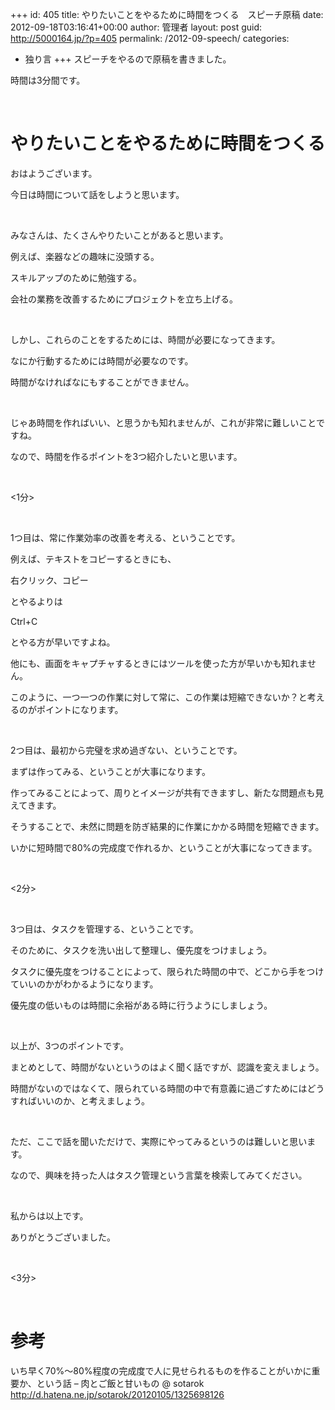 +++
id: 405
title: やりたいことをやるために時間をつくる　スピーチ原稿
date: 2012-09-18T03:16:41+00:00
author: 管理者
layout: post
guid: http://5000164.jp/?p=405
permalink: /2012-09-speech/
categories:
  - 独り言
+++
スピーチをやるので原稿を書きました。 

時間は3分間です。 

&nbsp; 

# やりたいことをやるために時間をつくる

おはようございます。 

今日は時間について話をしようと思います。 

&nbsp; 

みなさんは、たくさんやりたいことがあると思います。 

例えば、楽器などの趣味に没頭する。 

スキルアップのために勉強する。 

会社の業務を改善するためにプロジェクトを立ち上げる。 

&nbsp; 

しかし、これらのことをするためには、時間が必要になってきます。 

なにか行動するためには時間が必要なのです。 

時間がなければなにもすることができません。 

&nbsp; 

じゃあ時間を作ればいい、と思うかも知れませんが、これが非常に難しいことですね。 

なので、時間を作るポイントを3つ紹介したいと思います。 

&nbsp; 

<1分> 

&nbsp; 

1つ目は、常に作業効率の改善を考える、ということです。 

例えば、テキストをコピーするときにも、 

右クリック、コピー 

とやるよりは 

Ctrl+C 

とやる方が早いですよね。 

他にも、画面をキャプチャするときにはツールを使った方が早いかも知れません。 

このように、一つ一つの作業に対して常に、この作業は短縮できないか？と考えるのがポイントになります。 

&nbsp; 

2つ目は、最初から完璧を求め過ぎない、ということです。 

まずは作ってみる、ということが大事になります。 

作ってみることによって、周りとイメージが共有できますし、新たな問題点も見えてきます。 

そうすることで、未然に問題を防ぎ結果的に作業にかかる時間を短縮できます。 

いかに短時間で80%の完成度で作れるか、ということが大事になってきます。 

&nbsp; 

<2分> 

&nbsp; 

3つ目は、タスクを管理する、ということです。 

そのために、タスクを洗い出して整理し、優先度をつけましょう。 

タスクに優先度をつけることによって、限られた時間の中で、どこから手をつけていいのかがわかるようになります。 

優先度の低いものは時間に余裕がある時に行うようにしましょう。 

&nbsp; 

以上が、3つのポイントです。 

まとめとして、時間がないというのはよく聞く話ですが、認識を変えましょう。 

時間がないのではなくて、限られている時間の中で有意義に過ごすためにはどうすればいいのか、と考えましょう。 

&nbsp; 

ただ、ここで話を聞いただけで、実際にやってみるというのは難しいと思います。 

なので、興味を持った人はタスク管理という言葉を検索してみてください。 

&nbsp; 

私からは以上です。 

ありがとうございました。 

&nbsp; 

<3分> 

&nbsp; 

# 参考

いち早く70%～80%程度の完成度で人に見せられるものを作ることがいかに重要か、という話 &#8211; 肉とご飯と甘いもの @ sotarok  
<http://d.hatena.ne.jp/sotarok/20120105/1325698126>